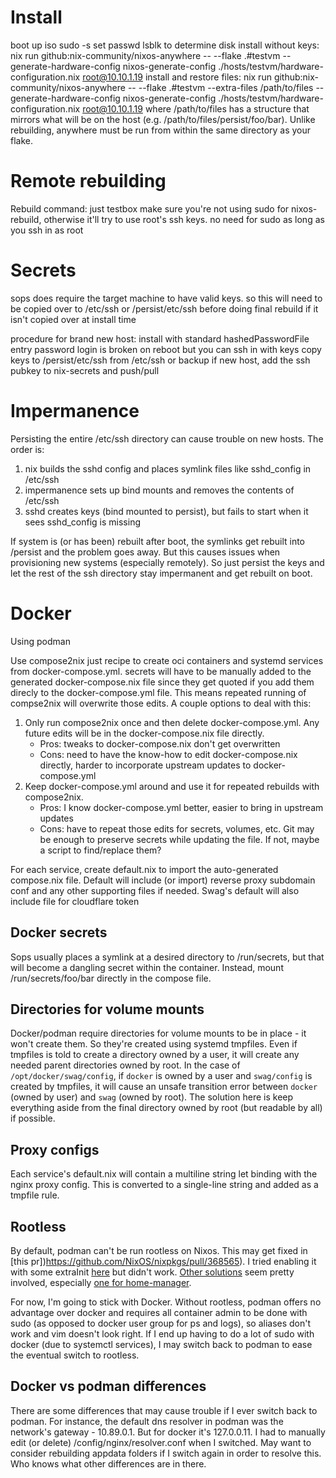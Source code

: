 # Install
boot up iso
sudo -s
set passwd
lsblk to determine disk
install without keys: nix run github:nix-community/nixos-anywhere -- --flake .#testvm --generate-hardware-config nixos-generate-config ./hosts/testvm/hardware-configuration.nix root@10.10.1.19
install and restore files: nix run github:nix-community/nixos-anywhere -- --flake .#testvm --extra-files /path/to/files --generate-hardware-config nixos-generate-config ./hosts/testvm/hardware-configuration.nix root@10.10.1.19
where /path/to/files has a structure that mirrors what will be on the host (e.g. /path/to/files/persist/foo/bar).
Unlike rebuilding, anywhere must be run from within the same directory as your flake.

# Remote rebuilding
Rebuild command: just testbox
make sure you're not using sudo for nixos-rebuild, otherwise it'll try to use root's ssh keys. no need for sudo as long as you ssh in as root

# Secrets
sops does require the target machine to have valid keys. so this will need to be copied over to /etc/ssh or /persist/etc/ssh before doing final rebuild if it isn't copied over at install time

procedure for brand new host:
install with standard hashedPasswordFile entry
password login is broken on reboot but you can ssh in with keys
copy keys to /persist/etc/ssh from /etc/ssh or backup
if new host, add the ssh pubkey to nix-secrets and push/pull

# Impermanence
Persisting the entire /etc/ssh directory can cause trouble on new hosts. The order is:
1. nix builds the sshd config and places symlink files like sshd_config in /etc/ssh
1. impermanence sets up bind mounts and removes the contents of /etc/ssh
1. sshd creates keys (bind mounted to persist), but fails to start when it sees sshd_config is missing

If system is (or has been) rebuilt after boot, the symlinks get rebuilt into /persist and the problem goes away. But this causes issues when provisioning new systems (especially remotely). So just persist the keys and let the rest of the ssh directory stay impermanent and get rebuilt on boot.

# Docker
Using podman

Use compose2nix just recipe to create oci containers and systemd services from docker-compose.yml. secrets will have to be manually added to the generated docker-compose.nix file since they get quoted if you add them direcly to the docker-compose.yml file. This means repeated running of compse2nix will overwrite those edits. A couple options to deal with this:
1. Only run compose2nix once and then delete docker-compose.yml. Any future edits will be in the docker-compose.nix file directly.
    * Pros: tweaks to docker-compose.nix don't get overwritten
    * Cons: need to have the know-how to edit docker-compose.nix directly, harder to incorporate upstream updates to docker-compose.yml
1. Keep docker-compose.yml around and use it for repeated rebuilds with compose2nix.
    * Pros: I know docker-compose.yml better, easier to bring in upstream updates
    * Cons: have to repeat those edits for secrets, volumes, etc. Git may be enough to preserve secrets while updating the file. If not, maybe a script to find/replace them?

For each service, create default.nix to import the auto-generated compose.nix file. Default will include (or import) reverse proxy subdomain conf and any other supporting files if needed. Swag's default will also include file for cloudflare token

## Docker secrets
Sops usually places a symlink at a desired directory to /run/secrets, but that will become a dangling secret within the container. Instead, mount /run/secrets/foo/bar directly in the compose file. 

## Directories for volume mounts
Docker/podman require directories for volume mounts to be in place - it won't create them. So they're created using systemd tmpfiles. Even if tmpfiles is told to create a directory owned by a user, it will create any needed parent directories owned by root. In the case of `/opt/docker/swag/config`, if `docker` is owned by a user and `swag/config` is created by tmpfiles, it will cause an unsafe transition error between `docker` (owned by user) and `swag` (owned by root). The solution here is keep everything aside from the final directory owned by root (but readable by all) if possible.

## Proxy configs
Each service's default.nix will contain a multiline string let binding with the nginx proxy config. This is converted to a single-line string and added as a tmpfile rule.

## Rootless
By default, podman can't be run rootless on Nixos. This may get fixed in [this pr])https://github.com/NixOS/nixpkgs/pull/368565). I tried enabling it with some extraInit [here](https://carlosvaz.com/posts/rootless-podman-and-docker-compose-on-nixos/) but didn't work. [Other solutions](https://discourse.nixos.org/t/podman-rootless-with-systemd/23536) seem pretty involved, especially [one for home-manager](https://discourse.nixos.org/t/rootless-podman-setup-with-home-manager/57905).

For now, I'm going to stick with Docker. Without rootless, podman offers no advantage over docker and requires all container admin to be done with sudo (as opposed to docker user group for ps and logs), so aliases don't work and vim doesn't look right. If I end up having to do a lot of sudo with docker (due to systemctl services), I may switch back to podman to ease the eventual switch to rootless.

## Docker vs podman differences
There are some differences that may cause trouble if I ever switch back to podman. For instance, the default dns resolver in podman was the network's gateway - 10.89.0.1. But for docker it's 127.0.0.11. I had to manually edit (or delete) /config/nginx/resolver.conf when I switched. May want to consider rebuilding appdata folders if I switch again in order to resolve this. Who knows what other differences are in there.
